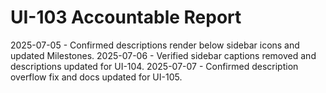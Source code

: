# UI-103 Accountable Report

2025-07-05 - Confirmed descriptions render below sidebar icons and updated Milestones.
2025-07-06 - Verified sidebar captions removed and descriptions updated for UI-104.
2025-07-07 - Confirmed description overflow fix and docs updated for UI-105.
